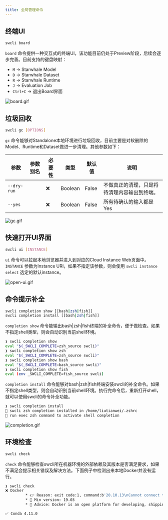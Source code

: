 ```yaml
---
title: 全局管理命令
---
```


## 终端UI

```bash
swcli board
```

`board` 命令提供一种交互式的终端UI，该功能目前仍处于Preview阶段，后续会逐步完善。目前支持的键盘映射：

- `M` -> Starwhale Model
- `D` -> Starwhale Dataset
- `R` -> Starwhale Runtime
- `J` -> Evaluation Job
- `Ctrl+C` -> 退出Board界面

![board.gif](../../img/board.gif)

## 垃圾回收

```bash
swcli gc [OPTIONS]
```

`gc` 命令能够对Standalone本地环境进行垃圾回收，目前主要是对软删除的Model、Runtime和Dataset做进一步清理。其他参数如下：

|参数|参数别名|必要性|类型|默认值|说明|
|------|--------|-------|-----------|-----|-----------|
|`--dry-run`||❌|Boolean|False|不做真正的清理，只是将待清理内容输出到终端。|
|`--yes`||❌|Boolean|False|所有待确认的输入都是Yes|

![gc.gif](../../img/gc.gif)

## 快速打开UI界面

```bash
swcli ui [INSTANCE]
```

`ui` 命令可以拉起本地浏览器并进入到对应的Cloud Instance Web页面中。`INSTANCE` 参数为Instance URI，如果不指定该参数，则会使用 `swcli instance select` 选定的默认instance。

![open-ui.gif](../../img/open-ui.gif)

## 命令提示补全

```bash
swcli completion show [[bash|zsh|fish]]
swcli completion install [[bash|zsh|fish]]
```

`completion show` 命令能输出bash|zsh|fish终端的补全命令，便于做检查。如果不指定shell类型，则会自动识别当前shell环境。

```bash
❯ swcli completion show
eval "$(_SWCLI_COMPLETE=zsh_source swcli)"
❯ swcli completion show zsh
eval "$(_SWCLI_COMPLETE=zsh_source swcli)"
❯ swcli completion show bash
eval "$(_SWCLI_COMPLETE=bash_source swcli)"
❯ swcli completion show fish
eval (env _SWCLI_COMPLETE=fish_source swcli)
```

`completion install` 命令能够对bash|zsh|fish终端安装swcli的补全命令。如果不指定shell类型，则会自动识别当前shell环境。执行完命令后，重新打开shell，就可以使用swcli的命令补全功能。

```bash
❯ swcli completion install
👏 swcli zsh completion installed in /home/liutianwei/.zshrc
🍺 run exec zsh command to activate shell completion
```

![completion.gif](../../img/completion.gif)

## 环境检查

```bash
swcli check
```

`check` 命令能够检查swcli所在机器环境的外部依赖及其版本是否满足要求，如果不满足会提示相关错误及解决方法。下面例子中检测出来本地Docker并没有运行。

```bash
❯ swcli check
❌ Docker
         * 👉 Reason: exit code:1, command:b'20.10.13\nCannot connect to the Docker daemon at unix:///var/run/docker.sock. Is the docker daemon running?\n'
         * 📘 Min version: 19.03
         * 💁 Advice: Docker is an open platform for developing, shipping, and running applications.Starwhale uses Docker to run jobs. You can visit https://docs.docker.com/get-docker/ for more details.

✅ Conda 4.11.0
```

